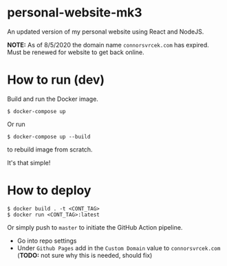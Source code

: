 # personal-website-mk3
An updated version of my personal website using React and NodeJS.

**NOTE:** As of 8/5/2020 the domain name `connorsvrcek.com` has expired. Must be renewed for website to get back online.

# How to run (dev)

Build and run the Docker image.

```shell
$ docker-compose up
```

Or run

```shell
$ docker-compose up --build
```

to rebuild image from scratch.

It's that simple!

# How to deploy
```shell
$ docker build . -t <CONT_TAG>
$ docker run <CONT_TAG>:latest
```
Or simply push to `master` to initiate the GitHub Action pipeline.

* Go into repo settings
* Under `Github Pages` add in the `Custom Domain` value to `connorsvrcek.com` (**TODO:** not sure why this is needed, should fix)
